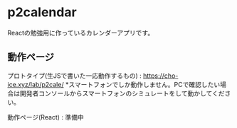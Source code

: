 # p2calendar

Reactの勉強用に作っているカレンダーアプリです。

## 動作ページ

プロトタイプ(生JSで書いた一応動作するもの) : https://cho-ice.xyz/lab/p2cale/
*スマートフォンでしか動作しません。PCで確認したい場合は開発者コンソールからスマートフォンのシミュレートをして動かしてください。

動作ページ(React) : 準備中